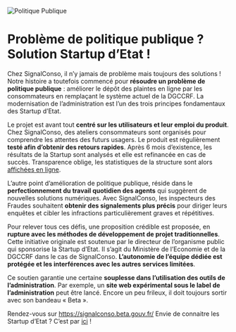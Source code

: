 ![Politique Publique](/assets/blog/2019/06/11/Solution-Start-up-dEtat/Politique_publique.jpg)

# Problème de politique publique ? Solution Startup d’Etat !

Chez SignalConso, il n’y jamais de problème mais toujours des solutions ! Notre histoire a toutefois commencé pour **résoudre un problème de politique publique** : améliorer le dépôt des plaintes en ligne par les consommateurs en remplaçant le système actuel de la DGCCRF. La modernisation de l’administration est l’un des trois principes fondamentaux des Startup d’Etat. 

Le projet est avant tout **centré sur les utilisateurs et leur emploi du produit**. Chez SignalConso, des ateliers consommateurs sont organisés pour comprendre les attentes des futurs usagers. Le produit est régulièrement **testé afin d’obtenir des retours rapides**. Après 6 mois d’existence, les résultats de la Startup sont analysés et elle est refinancée en cas de succès. Transparence oblige, les statistiques de la structure sont alors [affichées en ligne](https://signalconso.beta.gouv.fr/stats). 

L’autre point d’amélioration de politique publique, réside dans le **perfectionnement du travail quotidien des agents** qui suggèrent de nouvelles solutions numériques. Avec SignalConso, les inspecteurs des Fraudes souhaitent **obtenir des signalements plus précis** pour diriger leurs enquêtes et cibler les infractions particulièrement graves et répétitives. 

Pour relever tous ces défis, une proposition crédible est proposée, en **rupture avec les méthodes de développement de projet traditionnelles**. Cette initiative originale est soutenue par le directeur de l’organisme public qui sponsorise la Startup d’Etat. Il s’agit du Ministère de l’Economie et de la DGCCRF dans le cas de SignalConso. **L’autonomie de l’équipe dédiée est protégée et les interférences avec les autres services limitées**. 

Ce soutien garantie une certaine **souplesse dans l’utilisation des outils de l’administration**. Par exemple, un **site web expérimental sous le label de l’administration** peut être lancé. Encore un peu frileux, il doit toujours sortir avec son bandeau « Beta ». 

Rendez-vous sur https://signalconso.beta.gouv.fr/
Envie de connaitre les Startup d’Etat ? C’est par [ici](https://www.facebook.com/notes/equipe-signalconso-betagouvfr/une-startup-detat-cest-quoi-/2813910375305421/) !
